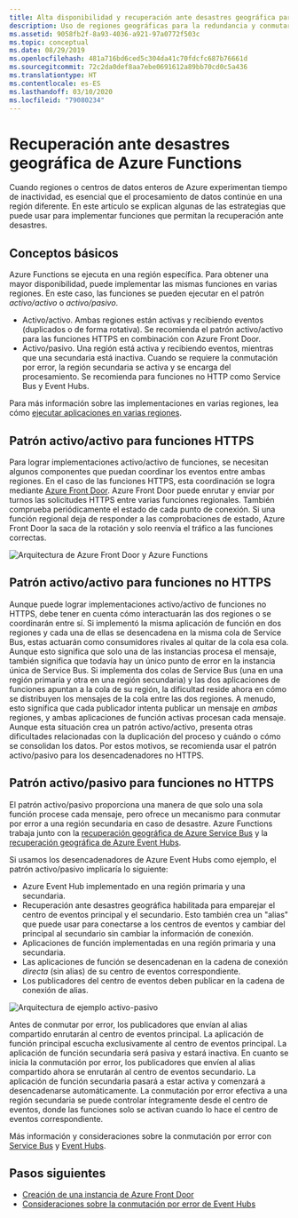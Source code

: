 ```yaml
---
title: Alta disponibilidad y recuperación ante desastres geográfica para Azure Functions
description: Uso de regiones geográficas para la redundancia y conmutar por error en Azure Functions.
ms.assetid: 9058fb2f-8a93-4036-a921-97a0772f503c
ms.topic: conceptual
ms.date: 08/29/2019
ms.openlocfilehash: 481a716bd6ced5c304da41c70fdcfc687b76661d
ms.sourcegitcommit: 72c2da0def8aa7ebe0691612a89bb70cd0c5a436
ms.translationtype: HT
ms.contentlocale: es-ES
ms.lasthandoff: 03/10/2020
ms.locfileid: "79080234"
---
```

# <a name="azure-functions-geo-disaster-recovery"></a>Recuperación ante desastres geográfica de Azure Functions

Cuando regiones o centros de datos enteros de Azure experimentan tiempo de inactividad, es esencial que el procesamiento de datos continúe en una región diferente.  En este artículo se explican algunas de las estrategias que puede usar para implementar funciones que permitan la recuperación ante desastres.

## <a name="basic-concepts"></a>Conceptos básicos

Azure Functions se ejecuta en una región específica.  Para obtener una mayor disponibilidad, puede implementar las mismas funciones en varias regiones.  En este caso, las funciones se pueden ejecutar en el patrón *activo/activo* o *activo/pasivo*.  

* Activo/activo. Ambas regiones están activas y recibiendo eventos (duplicados o de forma rotativa). Se recomienda el patrón activo/activo para las funciones HTTPS en combinación con Azure Front Door.
* Activo/pasivo. Una región está activa y recibiendo eventos, mientras que una secundaria está inactiva.  Cuando se requiere la conmutación por error, la región secundaria se activa y se encarga del procesamiento.  Se recomienda para funciones no HTTP como Service Bus y Event Hubs.

Para más información sobre las implementaciones en varias regiones, lea cómo [ejecutar aplicaciones en varias regiones](https://docs.microsoft.com/azure/architecture/reference-architectures/app-service-web-app/multi-region).

## <a name="activeactive-for-https-functions"></a>Patrón activo/activo para funciones HTTPS

Para lograr implementaciones activo/activo de funciones, se necesitan algunos componentes que puedan coordinar los eventos entre ambas regiones.  En el caso de las funciones HTTPS, esta coordinación se logra mediante [Azure Front Door](../frontdoor/front-door-overview.md).  Azure Front Door puede enrutar y enviar por turnos las solicitudes HTTPS entre varias funciones regionales.  También comprueba periódicamente el estado de cada punto de conexión.  Si una función regional deja de responder a las comprobaciones de estado, Azure Front Door la saca de la rotación y solo reenvía el tráfico a las funciones correctas.  

![Arquitectura de Azure Front Door y Azure Functions](media/functions-geo-dr/front-door.png)  

## <a name="activeactive-for-non-https-functions"></a>Patrón activo/activo para funciones no HTTPS

Aunque puede lograr implementaciones activo/activo de funciones no HTTPS,  debe tener en cuenta cómo interactuarán las dos regiones o se coordinarán entre sí.  Si implementó la misma aplicación de función en dos regiones y cada una de ellas se desencadena en la misma cola de Service Bus, estas actuarán como consumidores rivales al quitar de la cola esa cola.  Aunque esto significa que solo una de las instancias procesa el mensaje, también significa que todavía hay un único punto de error en la instancia única de Service Bus.  Si implementa dos colas de Service Bus (una en una región primaria y otra en una región secundaria) y las dos aplicaciones de funciones apuntan a la cola de su región, la dificultad reside ahora en cómo se distribuyen los mensajes de la cola entre las dos regiones.  A menudo, esto significa que cada publicador intenta publicar un mensaje en *ambas* regiones, y ambas aplicaciones de función activas procesan cada mensaje.  Aunque esta situación crea un patrón activo/activo, presenta otras dificultades relacionadas con la duplicación del proceso y cuándo o cómo se consolidan los datos.  Por estos motivos, se recomienda usar el patrón activo/pasivo para los desencadenadores no HTTPS.

## <a name="activepassive-for-non-https-functions"></a>Patrón activo/pasivo para funciones no HTTPS

El patrón activo/pasivo proporciona una manera de que solo una sola función procese cada mensaje, pero ofrece un mecanismo para conmutar por error a una región secundaria en caso de desastre.  Azure Functions trabaja junto con la [recuperación geográfica de Azure Service Bus](../service-bus-messaging/service-bus-geo-dr.md) y la [recuperación geográfica de Azure Event Hubs](../event-hubs/event-hubs-geo-dr.md).

Si usamos los desencadenadores de Azure Event Hubs como ejemplo, el patrón activo/pasivo implicaría lo siguiente:

* Azure Event Hub implementado en una región primaria y una secundaria.
* Recuperación ante desastres geográfica habilitada para emparejar el centro de eventos principal y el secundario.  Esto también crea un "alias" que puede usar para conectarse a los centros de eventos y cambiar del principal al secundario sin cambiar la información de conexión.
* Aplicaciones de función implementadas en una región primaria y una secundaria.
* Las aplicaciones de función se desencadenan en la cadena de conexión *directa* (sin alias) de su centro de eventos correspondiente. 
* Los publicadores del centro de eventos deben publicar en la cadena de conexión de alias. 

![Arquitectura de ejemplo activo-pasivo](media/functions-geo-dr/active-passive.png)

Antes de conmutar por error, los publicadores que envían al alias compartido enrutarán al centro de eventos principal.  La aplicación de función principal escucha exclusivamente al centro de eventos principal.  La aplicación de función secundaria será pasiva y estará inactiva.  En cuanto se inicia la conmutación por error, los publicadores que envíen al alias compartido ahora se enrutarán al centro de eventos secundario.  La aplicación de función secundaria pasará a estar activa y comenzará a desencadenarse automáticamente.  La conmutación por error efectiva a una región secundaria se puede controlar íntegramente desde el centro de eventos, donde las funciones solo se activan cuando lo hace el centro de eventos correspondiente.

Más información y consideraciones sobre la conmutación por error con [Service Bus](../service-bus-messaging/service-bus-geo-dr.md) y [Event Hubs](../event-hubs/event-hubs-geo-dr.md).

## <a name="next-steps"></a>Pasos siguientes

* [Creación de una instancia de Azure Front Door](../frontdoor/quickstart-create-front-door.md)
* [Consideraciones sobre la conmutación por error de Event Hubs](../event-hubs/event-hubs-geo-dr.md#considerations)
